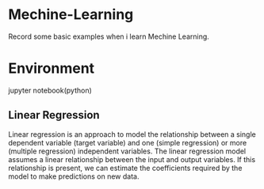 # Mechine-Learning
Record some basic examples when i learn Mechine Learning.
# Environment
jupyter notebook(python)


## Linear Regression
  Linear regression is an approach to model the relationship between a single dependent variable (target variable) and one (simple regression) or more (multiple regression) independent variables. The linear regression model assumes a linear relationship between the input and output variables. If this relationship is present, we can estimate the coefficients required by the model to make predictions on new data.

